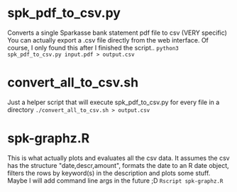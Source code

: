 # spk_pdf_to_csv.py
Converts a single Sparkasse bank statement pdf file to csv (VERY specific)
You can actually export a .csv file directly from the web interface. Of course, I only found this after I finished the script..
`python3 spk_pdf_to_csv.py input.pdf > output.csv`

# convert_all_to_csv.sh
Just a helper script that will execute spk_pdf_to_csv.py for every file in a directory
`./convert_all_to_csv.sh > output.csv`

# spk-graphz.R
This is what actually plots and evaluates all the csv data.
It assumes the csv has the structure "date,descr,amount", formats the date to an R date object, filters the rows by keyword(s) in the description and plots some stuff. Maybe I will add command line args in the future ;D
`Rscript spk-graphz.R`
